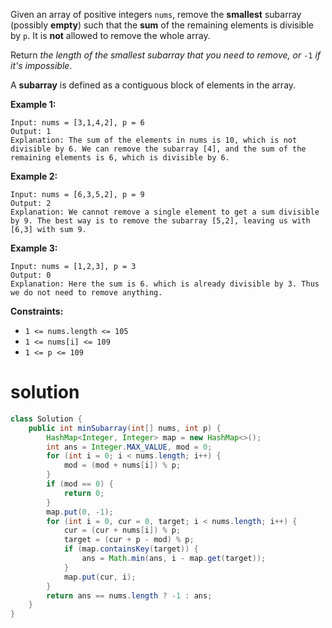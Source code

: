 Given an array of positive integers `nums`, remove the **smallest** subarray (possibly **empty**) such that the **sum** of the remaining elements is divisible by `p`. It is **not** allowed to remove the whole array.

Return *the length of the smallest subarray that you need to remove, or* `-1` *if it's impossible*.

A **subarray** is defined as a contiguous block of elements in the array.

 

**Example 1:**

```
Input: nums = [3,1,4,2], p = 6
Output: 1
Explanation: The sum of the elements in nums is 10, which is not divisible by 6. We can remove the subarray [4], and the sum of the remaining elements is 6, which is divisible by 6.
```

**Example 2:**

```
Input: nums = [6,3,5,2], p = 9
Output: 2
Explanation: We cannot remove a single element to get a sum divisible by 9. The best way is to remove the subarray [5,2], leaving us with [6,3] with sum 9.
```

**Example 3:**

```
Input: nums = [1,2,3], p = 3
Output: 0
Explanation: Here the sum is 6. which is already divisible by 3. Thus we do not need to remove anything.
```

 

**Constraints:**

- `1 <= nums.length <= 105`
- `1 <= nums[i] <= 109`
- `1 <= p <= 109`

# solution

```java
class Solution {
    public int minSubarray(int[] nums, int p) {
        HashMap<Integer, Integer> map = new HashMap<>();
        int ans = Integer.MAX_VALUE, mod = 0;
        for (int i = 0; i < nums.length; i++) {
            mod = (mod + nums[i]) % p;
        }
        if (mod == 0) {
            return 0;
        }
        map.put(0, -1);
        for (int i = 0, cur = 0, target; i < nums.length; i++) {
            cur = (cur + nums[i]) % p;
            target = (cur + p - mod) % p;
            if (map.containsKey(target)) {
                ans = Math.min(ans, i - map.get(target));
            }
            map.put(cur, i);
        }
        return ans == nums.length ? -1 : ans;
    }
}
```

